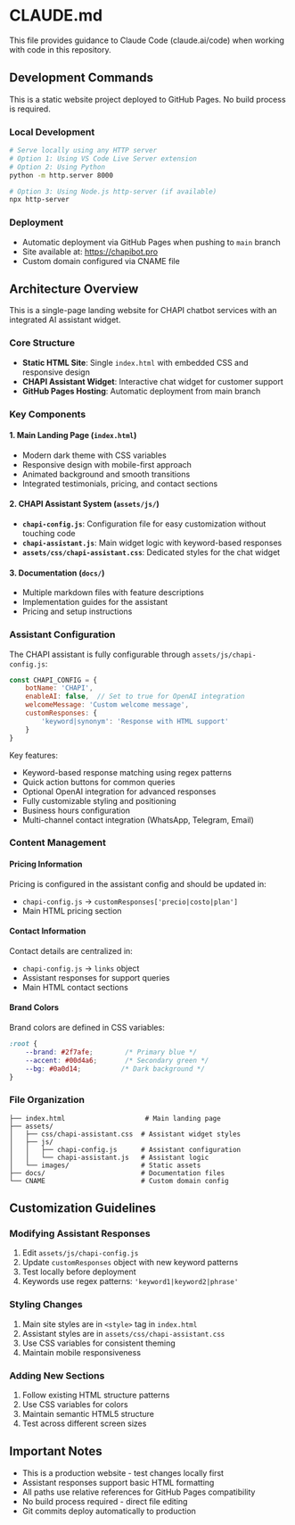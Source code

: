 # CLAUDE.md

This file provides guidance to Claude Code (claude.ai/code) when working with code in this repository.

## Development Commands

This is a static website project deployed to GitHub Pages. No build process is required.

### Local Development
```bash
# Serve locally using any HTTP server
# Option 1: Using VS Code Live Server extension
# Option 2: Using Python
python -m http.server 8000

# Option 3: Using Node.js http-server (if available)
npx http-server
```

### Deployment
- Automatic deployment via GitHub Pages when pushing to `main` branch
- Site available at: https://chapibot.pro
- Custom domain configured via CNAME file

## Architecture Overview

This is a single-page landing website for CHAPI chatbot services with an integrated AI assistant widget.

### Core Structure

- **Static HTML Site**: Single `index.html` with embedded CSS and responsive design
- **CHAPI Assistant Widget**: Interactive chat widget for customer support
- **GitHub Pages Hosting**: Automatic deployment from main branch

### Key Components

#### 1. Main Landing Page (`index.html`)
- Modern dark theme with CSS variables
- Responsive design with mobile-first approach
- Animated background and smooth transitions
- Integrated testimonials, pricing, and contact sections

#### 2. CHAPI Assistant System (`assets/js/`)
- **`chapi-config.js`**: Configuration file for easy customization without touching code
- **`chapi-assistant.js`**: Main widget logic with keyword-based responses
- **`assets/css/chapi-assistant.css`**: Dedicated styles for the chat widget

#### 3. Documentation (`docs/`)
- Multiple markdown files with feature descriptions
- Implementation guides for the assistant
- Pricing and setup instructions

### Assistant Configuration

The CHAPI assistant is fully configurable through `assets/js/chapi-config.js`:

```javascript
const CHAPI_CONFIG = {
    botName: 'CHAPI',
    enableAI: false,  // Set to true for OpenAI integration
    welcomeMessage: 'Custom welcome message',
    customResponses: {
        'keyword|synonym': 'Response with HTML support'
    }
}
```

Key features:
- Keyword-based response matching using regex patterns
- Quick action buttons for common queries
- Optional OpenAI integration for advanced responses
- Fully customizable styling and positioning
- Business hours configuration
- Multi-channel contact integration (WhatsApp, Telegram, Email)

### Content Management

#### Pricing Information
Pricing is configured in the assistant config and should be updated in:
- `chapi-config.js` → `customResponses['precio|costo|plan']`
- Main HTML pricing section

#### Contact Information
Contact details are centralized in:
- `chapi-config.js` → `links` object
- Assistant responses for support queries
- Main HTML contact sections

#### Brand Colors
Brand colors are defined in CSS variables:
```css
:root {
    --brand: #2f7afe;        /* Primary blue */
    --accent: #00d4a6;       /* Secondary green */
    --bg: #0a0d14;          /* Dark background */
}
```

### File Organization

```
├── index.html                    # Main landing page
├── assets/
│   ├── css/chapi-assistant.css  # Assistant widget styles
│   ├── js/
│   │   ├── chapi-config.js      # Assistant configuration
│   │   └── chapi-assistant.js   # Assistant logic
│   └── images/                  # Static assets
├── docs/                        # Documentation files
└── CNAME                        # Custom domain config
```

## Customization Guidelines

### Modifying Assistant Responses
1. Edit `assets/js/chapi-config.js`
2. Update `customResponses` object with new keyword patterns
3. Test locally before deployment
4. Keywords use regex patterns: `'keyword1|keyword2|phrase'`

### Styling Changes
1. Main site styles are in `<style>` tag in `index.html`
2. Assistant styles are in `assets/css/chapi-assistant.css`
3. Use CSS variables for consistent theming
4. Maintain mobile responsiveness

### Adding New Sections
1. Follow existing HTML structure patterns
2. Use CSS variables for colors
3. Maintain semantic HTML5 structure
4. Test across different screen sizes

## Important Notes

- This is a production website - test changes locally first
- Assistant responses support basic HTML formatting
- All paths use relative references for GitHub Pages compatibility
- No build process required - direct file editing
- Git commits deploy automatically to production